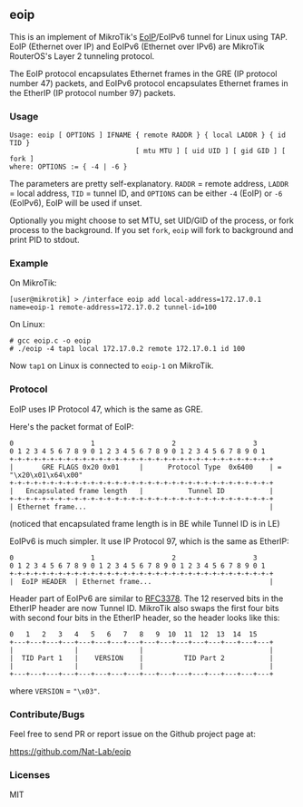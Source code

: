 eoip
---

This is an implement of MikroTik's [EoIP](http://wiki.mikrotik.com/wiki/Manual:Interface/EoIP)/EoIPv6 tunnel for Linux using TAP. EoIP (Ethernet over IP) and EoIPv6 (Ethernet over IPv6) are MikroTik RouterOS's Layer 2 tunneling protocol.

The EoIP protocol encapsulates Ethernet frames in the GRE (IP protocol number 47) packets, and EoIPv6 protocol encapsulates Ethernet frames in the EtherIP (IP protocol number 97) packets.

### Usage

```
Usage: eoip [ OPTIONS ] IFNAME { remote RADDR } { local LADDR } { id TID }
                               [ mtu MTU ] [ uid UID ] [ gid GID ] [ fork ]
where: OPTIONS := { -4 | -6 }
```

The parameters are pretty self-explanatory. `RADDR` = remote address, `LADDR` = local address, `TID` = tunnel ID, and `OPTIONS` can be either `-4` (EoIP) or `-6` (EoIPv6), EoIP will be used if unset.

Optionally you might choose to set MTU, set UID/GID of the process, or fork process to the background. If you set `fork`, `eoip` will fork to background and print PID to stdout.

### Example

On MikroTik:

```
[user@mikrotik] > /interface eoip add local-address=172.17.0.1 name=eoip-1 remote-address=172.17.0.2 tunnel-id=100
```

On Linux:

```
# gcc eoip.c -o eoip
# ./eoip -4 tap1 local 172.17.0.2 remote 172.17.0.1 id 100
```

Now `tap1` on Linux is connected to `eoip-1` on MikroTik.

### Protocol

EoIP uses IP Protocol 47, which is the same as GRE.

Here's the packet format of EoIP:

```
0                   1                   2                   3
0 1 2 3 4 5 6 7 8 9 0 1 2 3 4 5 6 7 8 9 0 1 2 3 4 5 6 7 8 9 0 1
+-+-+-+-+-+-+-+-+-+-+-+-+-+-+-+-+-+-+-+-+-+-+-+-+-+-+-+-+-+-+-+-+
|       GRE FLAGS 0x20 0x01     |      Protocol Type  0x6400    | = "\x20\x01\x64\x00"
+-+-+-+-+-+-+-+-+-+-+-+-+-+-+-+-+-+-+-+-+-+-+-+-+-+-+-+-+-+-+-+-+
|   Encapsulated frame length   |           Tunnel ID           |
+-+-+-+-+-+-+-+-+-+-+-+-+-+-+-+-+-+-+-+-+-+-+-+-+-+-+-+-+-+-+-+-+
| Ethernet frame...                                             |
```

(noticed that encapsulated frame length is in BE while Tunnel ID is in LE)

EoIPv6 is much simpler. It use IP Protocol 97, which is the same as EtherIP:

```
0                   1                   2                   3
0 1 2 3 4 5 6 7 8 9 0 1 2 3 4 5 6 7 8 9 0 1 2 3 4 5 6 7 8 9 0 1
+-+-+-+-+-+-+-+-+-+-+-+-+-+-+-+-+-+-+-+-+-+-+-+-+-+-+-+-+-+-+-+-+
|  EoIP HEADER  | Ethernet frame...                             |
```

Header part of EoIPv6 are similar to [RFC3378](https://tools.ietf.org/html/rfc3378). The 12 reserved bits in the EtherIP header are now Tunnel ID. MikroTik also swaps the first four bits with second four bits in the EtherIP header, so the header looks like this:

```
0   1   2   3   4   5   6   7   8   9  10  11  12  13  14  15
+---+---+---+---+---+---+---+---+---+---+---+---+---+---+---+---+
|               |               |                               |
|  TID Part 1   |    VERSION    |          TID Part 2           |
|               |               |                               |
+---+---+---+---+---+---+---+---+---+---+---+---+---+---+---+---+
```

where `VERSION` = ``"\x03"``.

### Contribute/Bugs

Feel free to send PR or report issue on the Github project page at:

https://github.com/Nat-Lab/eoip

### Licenses

MIT
